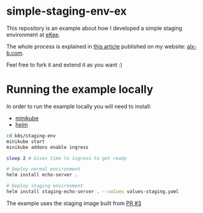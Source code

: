 # simple-staging-env-ex

This repository is an example about how I developed a simple staging
environment at [eKee](https://ekee.io).

The whole process is explained in [this article](https://www.alx-b.com/blog/engineering/startup-staging-env)
published on my website: [alx-b.com](https://alx-b.com).

Feel free to fork it and extend it as you want :)

# Running the example locally

In order to run the example locally you will need to install:

- [minikube](https://kubernetes.io/fr/docs/setup/learning-environment/minikube/)
- [helm](https://helm.sh/docs/intro/quickstart/)

```bash
cd k8s/staging-env
minikube start
minikube addons enable ingress

sleep 2 # Gives time to ingress to get ready

# Deploy normal environment
helm install echo-server .

# Deploy staging environment
helm install staging-echo-server . --values values-staging.yaml
```

The example uses the staging image built from [PR #3](https://github.com/Dot-H/simple-staging-env-ex/pull/3)
